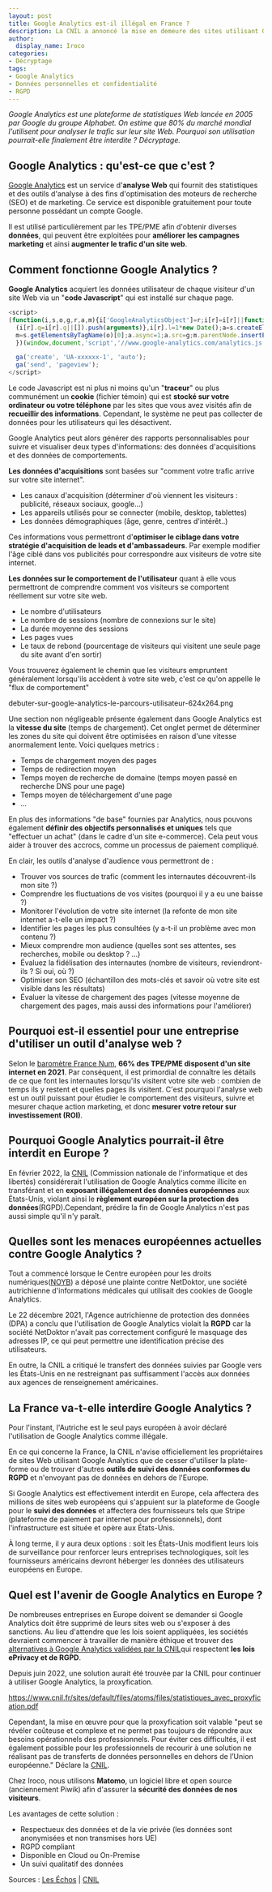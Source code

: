 ```yaml
---
layout: post
title: Google Analytics est-il illégal en France ?
description: La CNIL a annoncé la mise en demeure des sites utilisant Google Analytics, pour non-respect des règles du RGPD sur la protection des données. Quelles en sont les conséquences ?
author:
  display_name: Iroco
categories:
- Décryptage
tags:
- Google Analytics
- Données personnelles et confidentialité
- RGPD
---
```


*Google Analytics est une plateforme de statistiques Web lancée en 2005 par Google du groupe Alphabet. On estime que 80% du marché mondial l'utilisent pour analyser le trafic sur leur site Web. Pourquoi son utilisation pourrait-elle finalement être interdite ? Décryptage.*

## Google Analytics : qu'est-ce que c'est ?

[Google Analytics](https://analytics.google.com/analytics/web/)
est un service d'**analyse Web** qui fournit des statistiques et des outils d'analyse à des fins d'optimisation des moteurs de recherche (SEO) et de marketing. Ce service est disponible gratuitement pour toute personne possédant un compte Google.

Il est utilisé particulièrement par les TPE/PME afin d'obtenir diverses **données**, qui peuvent être exploitées pour **améliorer les campagnes marketing** et ainsi **augmenter le trafic d'un site web**.

## Comment fonctionne Google Analytics ?

**Google Analytics** acquiert les données utilisateur de chaque visiteur d'un site Web via un "**code Javascript**" qui est installé sur chaque page.

````javascript
<script>
(function(i,s,o,g,r,a,m){i['GoogleAnalyticsObject']=r;i[r]=i[r]||function(){
  (i[r].q=i[r].q||[]).push(arguments)},i[r].l=1*new Date();a=s.createElement(o),
  m=s.getElementsByTagName(o)[0];a.async=1;a.src=g;m.parentNode.insertBefore(a,m)
  })(window,document,'script','//www.google-analytics.com/analytics.js','ga');

  ga('create', 'UA-xxxxxx-1', 'auto');
  ga('send', 'pageview');
</script>
````

Le code Javascript est ni plus ni moins qu'un "**traceur**" ou plus communément un **cookie** (fichier témoin) qui est **stocké sur votre ordinateur ou votre téléphone** par les sites que vous avez visités afin de **recueillir des informations**. Cependant, le système ne peut pas collecter de données pour les utilisateurs qui les désactivent.

Google Analytics peut alors générer des rapports personnalisables pour suivre et visualiser deux types d'informations: des données d'acquisitions et des données de comportements.

**Les données d'acquisitions** sont basées sur "comment votre trafic arrive sur votre site internet".

* Les canaux d'acquisition (déterminer d'où viennent les visiteurs : publicité, réseaux sociaux, google...)
* Les appareils utilisés pour se connecter (mobile, desktop, tablettes)
* Les données démographiques (âge, genre, centres d'intérêt..)

Ces informations vous permettront d'**optimiser le ciblage dans votre stratégie d'acquisition de leads et d'ambassadeurs**. Par exemple modifier l'âge ciblé dans vos publicités pour correspondre aux visiteurs de votre site internet.

**Les données sur le comportement de l'utilisateur** quant à elle vous permettront de comprendre comment vos visiteurs se comportent réellement sur votre site web.

* Le nombre d'utilisateurs
* Le nombre de sessions (nombre de connexions sur le site)
* La durée moyenne des sessions
* Les pages vues
* Le taux de rebond (pourcentage de visiteurs qui visitent une seule page du site avant d'en sortir)

Vous trouverez également le chemin que les visiteurs empruntent généralement lorsqu'ils accèdent à votre site web, c'est ce qu'on appelle le "flux de comportement"

debuter-sur-google-analytics-le-parcours-utilisateur-624x264.png

Une section non négligeable présente également dans Google Analytics est la **vitesse du site** (temps de chargement). Cet onglet permet de déterminer les zones du site qui doivent être optimisées en raison d'une vitesse anormalement lente. Voici quelques metrics :  

* Temps de chargement moyen des pages
* Temps de redirection moyen
* Temps moyen de recherche de domaine (temps moyen passé en recherche DNS pour une page)
* Temps moyen de téléchargement d'une page
* ...

En plus des informations "de base" fournies par Analytics, nous pouvons également **définir des objectifs personnalisés et uniques** tels que "effectuer un achat" (dans le cadre d'un site e-commerce). Cela peut vous aider à trouver des accrocs, comme un processus de paiement compliqué.

En clair, les outils d'analyse d'audience vous permettront de :

* Trouver vos sources de trafic (comment les internautes découvrent-ils mon site ?)
* Comprendre les fluctuations de vos visites (pourquoi il y a eu  une baisse ?)
* Monitorer l'évolution de votre site internet (la refonte de mon site internet a-t-elle un impact ?)
* Identifier les pages les plus consultées (y a-t-il un problème avec mon contenu ?)
* Mieux comprendre mon audience (quelles sont ses attentes, ses recherches, mobile ou desktop ? ...)
* Évaluez la fidélisation des internautes (nombre de visiteurs, reviendront-ils ? Si oui, où ?)
* Optimiser son SEO (échantillon des mots-clés et savoir où votre site est visible dans les résultats)
* Évaluer la vitesse de chargement des pages (vitesse moyenne de chargement des pages, mais aussi des informations pour l'améliorer)

## Pourquoi est-il essentiel pour une entreprise d'utiliser un outil d'analyse web ?

Selon le [baromètre France Num](https://www.francenum.gouv.fr/guides-et-conseils/strategie-numerique/barometre-france-num-2021-le-numerique-dans-les-tpe-pme-0), **66% des TPE/PME disposent d'un site internet en 2021**. Par conséquent, il est primordial de connaître les détails de ce que font les internautes lorsqu'ils visitent votre site web : combien de temps ils y restent et quelles pages ils visitent. C'est pourquoi l'analyse web est un outil puissant pour étudier le comportement des visiteurs, suivre et mesurer chaque action marketing, et donc **mesurer votre retour sur investissement (ROI)**.

## Pourquoi Google Analytics pourrait-il être interdit en Europe ?

En février 2022, la [CNIL](https://www.cnil.fr/fr/cookies-et-autres-traceurs/regles/google-analytics-et-transferts-de-donnees-comment-mettre-son-outil-de-mesure-daudience-en-conformite) (Commission nationale de l'informatique et des libertés) considérerait l'utilisation de Google Analytics comme illicite en transférant et en **exposant illégalement des données européennes** aux États-Unis, violant ainsi le **règlement européen sur la protection des données**(RGPD).Cependant, prédire la fin de Google Analytics n'est pas aussi simple qu'il n'y paraît.

## Quelles sont les menaces européennes actuelles contre Google Analytics ?

Tout a commencé lorsque le Centre européen pour les droits numériques([NOYB](https://noyb.eu/fr)) a déposé une plainte contre NetDoktor, une société autrichienne d'informations médicales qui utilisait des cookies de Google Analytics.

Le 22 décembre 2021, l'Agence autrichienne de protection des données (DPA) a conclu que l'utilisation de Google Analytics violait la **RGPD** car la société NetDoktor n'avait pas correctement configuré le masquage des adresses IP, ce qui peut permettre une identification précise des utilisateurs.

En outre, la CNIL a critiqué  le transfert des données suivies  par Google vers les États-Unis en ne restreignant pas suffisamment l'accès aux données aux agences de renseignement américaines.

## La France va-t-elle interdire Google Analytics ?

Pour l'instant, l'Autriche est le seul pays européen à avoir déclaré l'utilisation de Google Analytics comme illégale.

En ce qui concerne la France, la CNIL n'avise officiellement les propriétaires de sites Web utilisant Google Analytics que de cesser d'utiliser la plate-forme ou de trouver d'autres **outils de suivi des données conformes du RGPD** et n'envoyant pas de données en dehors de l'Europe.

Si Google Analytics est effectivement interdit en Europe, cela affectera des millions de sites web européens qui s'appuient sur la plateforme de Google pour le **suivi des données** et affectera des fournisseurs tels que Stripe (plateforme de paiement par internet pour professionnels), dont l'infrastructure est située et opère aux États-Unis.

À long terme, il y aura deux options : soit les États-Unis modifient leurs lois de surveillance pour renforcer leurs entreprises technologiques, soit les fournisseurs américains devront héberger les données des utilisateurs européens en Europe.

## Quel est l'avenir de Google Analytics en Europe ?

De nombreuses entreprises en Europe doivent se demander si Google Analytics doit être supprimé de leurs sites web ou s'exposer à des sanctions. Au lieu d'attendre que les lois soient appliquées, les sociétés devraient commencer à travailler de manière éthique et trouver des[ alternatives à Google Analytics validées par la CNIL](https://www.cnil.fr/fr/cookies-et-autres-traceurs/regles/cookies-solutions-pour-les-outils-de-mesure-daudience)qui respectent **les lois ePrivacy et de RGPD**.

Depuis juin 2022, une solution aurait été trouvée par la CNIL pour continuer à utiliser Google Analytics, la proxyfication.

https://www.cnil.fr/sites/default/files/atoms/files/statistiques_avec_proxyfication.pdf

Cependant, la mise en œuvre pour que la proxyfication soit valable "peut se révéler coûteuse et complexe et ne permet pas toujours de répondre aux besoins opérationnels des professionnels. Pour éviter ces difficultés, il est également possible pour les professionnels de recourir à une solution ne réalisant pas de transferts de données personnelles en dehors de l’Union européenne." Déclare la [CNIL](https://www.cnil.fr/fr/cookies-et-autres-traceurs/regles/google-analytics-et-transferts-de-donnees-comment-mettre-son-outil-de-mesure-daudience-en-conformite).

Chez Iroco, nous utilisons **Matomo**, un logiciel libre et open source (anciennement Piwik) afin d'assurer la **sécurité des données de nos visiteurs**.

Les avantages de cette solution :

* Respectueux des données et de la vie privée (les données sont anonymisées et non transmises hors UE)
* RGPD compliant
* Disponible en Cloud ou On-Premise
* Un suivi qualitatif des données

Sources : [Les Échos](https://www.lesechos.fr/tech-medias/hightech/lutilisation-de-google-analytics-enfreint-le-droit-europeen-selon-la-cnil-1386157) | [CNIL](https://www.cnil.fr/fr/utilisation-de-google-analytics-et-transferts-de-donnees-vers-les-etats-unis-la-cnil-met-en-demeure)
